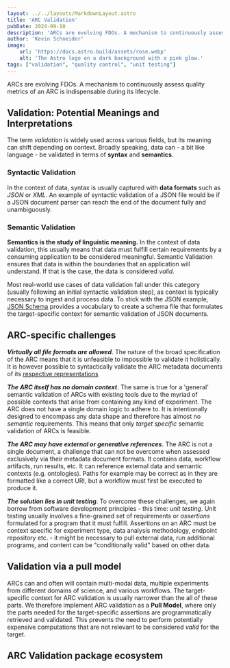 ```yaml
---
layout: ../../layouts/MarkdownLayout.astro
title: 'ARC Validation'
pubDate: 2024-09-10
description: 'ARCs are evolving FDOs. A mechanism to continuously assess quality metrics of an ARC is indispensable during its lifecycle.'
author: 'Kevin Schneider'
image:
    url: 'https://docs.astro.build/assets/rose.webp'
    alt: 'The Astro logo on a dark background with a pink glow.'
tags: ["validation", "quality control", "unit testing"]
---
```


ARCs are evolving FDOs.
A mechanism to continuously assess quality metrics of an ARC is indispensable during its lifecycle.

## Validation: Potential Meanings and Interpretations

The term _validation_ is widely used across various fields, but its meaning can shift depending on context.
Broadly speaking, data can - a bit like language - be validated in terms of **syntax** and **semantics**.

### Syntactic Validation

In the context of data, syntax is usually captured with **data formats** such as _JSON_ or _XML_. An example of syntactic validation of a JSON file would be if a JSON document parser can reach the end of the document fully and unambiguously.

### Semantic Validation

**Semantics is the study of linguistic meaning.**
In the context of data validation, this usually means that data must fulfill certain requirements by a consuming application to be considered meaningful.
Semantic Validation ensures that data is within the boundaries that an application will understand.
If that is the case, the data is considered _valid_.

Most real-world use cases of data validation fall under this category (usually following an initial syntactic validation step), as context is typically necessary to ingest and process data. To stick with the JSON example, [JSON Schema](https://github.com/json-schema-org/json-schema-spec) provides a vocabulary to create a schema file that formulates the  target-specific context for semantic validation of JSON documents.

## ARC-specific challenges

**_Virtually all file formats are allowed_**.
The nature of the broad specification of the ARC means that it is unfeasible to impossible to validate it holistically.
It is however possible to syntactically validate the ARC metadata documents of its [respective representations]()

**_The ARC itself has no domain context_**.
The same is true for a 'general' semantic validation of ARCs with existing tools due to the myriad of possible contexts that arise from containing any kind of experiment.
The ARC does not have a single domain logic to adhere to. It is intentionally designed to encompass any data shape and therefore has almost no _semantic_ requirements.
This means that only _target specific_ semantic validation of ARCs is feasible.

**_The ARC may have external or generative references_**.
The ARC is not a single document, a challenge that can not be overcome when assessed exclusively via their metadata document formats.
It contains data, workflow artifacts, run results, etc.
It can reference external data and semantic contexts (e.g. ontologies).
Paths for example may be correct as in they are formatted like a correct URI, but a workflow must first be executed to produce it.

**_The solution lies in unit testing_**.
To overcome these challenges, we again borrow from software development principles - this time: _unit testing_.
Unit testing usually involves a fine-grained set of requirements or _assertions_ formulated for a program that it must fulfill.
Assertions on an ARC must be context specific for experiment type, data analysis methodology, endpoint repository etc. - it might be necessary to pull external data, run additional programs, and content can be "conditionally valid" based on other data.

## Validation via a pull model

ARCs can and often will contain multi-modal data, multiple experiments from different domains of science, and various workflows.
The target-specific context for ARC validation is usually narrower than the all of these parts.
We therefore implement ARC validation as a **Pull Model**, where only the parts needed for the target-specific assertions are programmatically retrieved and validated.
This prevents the need to perform potentially expensive computations that are not relevant to be considered _valid_ for the target.

## ARC Validation package ecosystem

